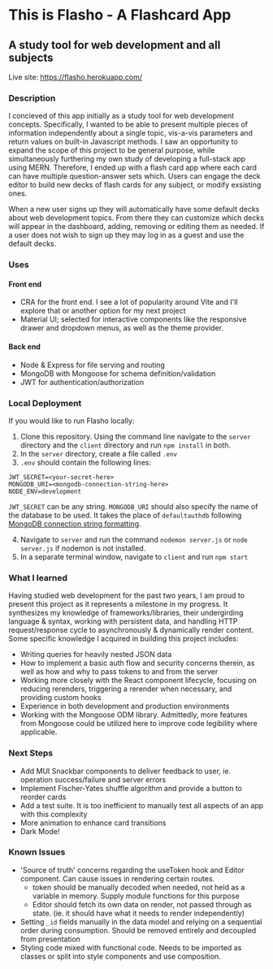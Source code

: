 # This is Flasho - A Flashcard App
## A study tool for web development and all subjects

Live site: https://flasho.herokuapp.com/

### Description

I concieved of this app initially as a study tool for web development concepts. Specifically, I wanted to be able to present multiple pieces of information independently about a single topic, vis-a-vis parameters and return values on built-in Javascript methods. I saw an opportunity to expand the scope of this project to be general purpose, while simultaneously furthering my own study of developing a full-stack app using MERN. Therefore, I ended up with a flash card app where each card can have multiple question-answer sets which. Users can engage the deck editor to build new decks of flash cards for any subject, or modify exsisting ones.

When a new user signs up they will automatically have some default decks about web development topics. From there they can customize which decks will appear in the dashboard, adding, removing or editing them as needed. If a user does not wish to sign up they may log in as a guest and use the default decks.

### Uses

#### Front end
- CRA for the front end. I see a lot of popularity around Vite and I'll explore that or another option for my next project
- Material UI; selected for interactive components like the responsive drawer and dropdown menus, as well as the theme provider.

#### Back end

- Node & Express for file serving and routing
- MongoDB with Mongoose for schema definition/validation
- JWT for authentication/authorization

### Local Deployment

If you would like to run Flasho locally:
1. Clone this repository. Using the command line navigate to the `server` directory and the `client` directory and run `npm install` in both.
2. In the `server` directory, create a file called `.env`
3. `.env` should contain the following lines:
```
JWT_SECRET=<your-secret-here>
MONGODB_URI=<mongodb-connection-string-here>
NODE_ENV=development
```
`JWT_SECRET` can be any string. `MONGODB_URI` should also specify the name of the database to be used. It takes the place of `defaultauthdb` following [MongoDB connection string formatting](https://www.mongodb.com/docs/manual/reference/connection-string/).

4. Navigate to `server` and run the command `nodemon server.js` or `node server.js` if nodemon is not installed.
5. In a separate terminal window, navigate to `client` and run `npm start`

### What I learned

Having studied web development for the past two years, I am proud to present this project as it represents a milestone in my progress. It synthesizes my knowledge of frameworks/libraries, their undergirding language & syntax, working with persistent data, and handling HTTP request/response cycle to asynchronously & dynamically render content. Some specific knowledge I acquired in building this project includes:
- Writing queries for heavily nested JSON data
- How to implement a basic auth flow and security concerns therein, as well as how and why to pass tokens to and from the server
- Working more closely with the React component lifecycle, focusing on reducing rerenders, triggering a rerender when necessary, and providing custom hooks
- Experience in both development and production environments
- Working with the Mongoose ODM library. Admittedly, more features from Mongoose could be utilized here to improve code legibility where applicable.

### Next Steps

- Add MUI Snackbar components to deliver feedback to user, ie. operation success/failure and server errors
- Implement Fischer-Yates shuffle algorithm and provide a button to reorder cards
- Add a test suite. It is too inefficient to manually test all aspects of an app with this complexity
- More animation to enhance card transitions
- Dark Mode!

### Known Issues

- 'Source of truth' concerns regarding the useToken hook and Editor component. Can cause issues in rendering certain routes.
    - token should be manually decoded when needed, not held as a variable in memory. Supply module functions for this purpose
    - Editor should fetch its own data on render, not passed through as state. (ie. it should have what it needs to render independently)
- Setting `_id` fields manually in the data model and relying on a sequential order during consumption. Should be removed entirely and decoupled from presentation
- Styling code mixed with functional code. Needs to be imported as classes or split into style components and use composition.